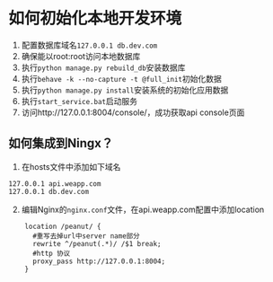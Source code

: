 
# 如何初始化本地开发环境
1. 配置数据库域名`127.0.0.1 db.dev.com`
1. 确保能以root:root访问本地数据库
1. 执行`python manage.py rebuild_db`安装数据库
1. 执行`behave -k --no-capture -t @full_init`初始化数据
1. 执行`python manage.py install`安装系统的初始化应用数据
1. 执行`start_service.bat`启动服务
1. 访问http://127.0.0.1:8004/console/，成功获取api console页面

## 如何集成到Ningx？ ##
1. 在hosts文件中添加如下域名
```
127.0.0.1 api.weapp.com
127.0.0.1 db.dev.com
```
2. 编辑Nginx的`nginx.conf`文件，在api.weapp.com配置中添加location

```
    location /peanut/ {
      #重写去掉url中server name部分
      rewrite ^/peanut(.*)/ /$1 break;
      #http 协议
      proxy_pass http://127.0.0.1:8004;
    }
```
